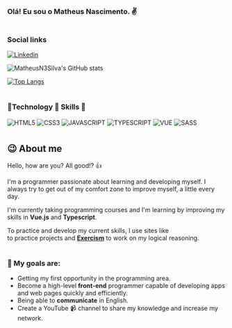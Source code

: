### Olá! Eu sou o Matheus Nascimento. ✌️

#

### Social links

[![Linkedin](https://img.shields.io/badge/LinkedIn-0077B5?style=for-the-badge&logo=linkedin&logoColor=white)](https://www.linkedin.com/in/matheusnsilva/)

![MatheusN3Silva's GitHub stats](https://github-readme-stats.vercel.app/api?username=matheusn3silva&show_icons=true&theme=tokyonight) 

[![Top Langs](https://github-readme-stats.vercel.app/api/top-langs/?username=matheusnsilva)](https://github.com/matheusn3silva/github-readme-stats)


#

### 🤖Technology 🌟 Skills 🌟

<div style="display: inline-block">
    <img align="center" alt="HTML5" src="https://img.shields.io/badge/HTML5-E34F26?style=for-the-badge&logo=html5&logoColor=white">
    <img align="center" alt="CSS3" src="https://img.shields.io/badge/CSS3-1572B6?style=for-the-badge&logo=css3&logoColor=white">
    <img align="center" alt="JAVASCRIPT" src="https://img.shields.io/badge/JavaScript-F7DF1E?style=for-the-badge&logo=javascript&logoColor=black">
    <img align="center" alt="TYPESCRIPT" src="https://img.shields.io/badge/TypeScript-3178C6.svg?style=for-the-badge&logo=TypeScript&logoColor=white">
    <img align="center" alt="VUE" src="https://img.shields.io/badge/Vue.js-4FC08D.svg?style=for-the-badge&logo=vuedotjs&logoColor=white"> 
    <img align="center" alt="SASS" src="https://img.shields.io/badge/Sass-CC6699.svg?style=for-the-badge&logo=Sass&logoColor=white">
</div>

#
## 😉 About me

Hello, how are you? All good!? 👍

I'm a programmer passionate about learning and developing myself. I always try to get out of my comfort zone to improve myself, a little every day.

I'm currently taking programming courses and I'm learning by improving my skills in <strong>Vue.js</strong> and <strong>Typescript</strong>.

To practice and develop my current skills, I use sites like <strong><a style="color: #fff;" href='https://www.frontendmentor.io/profile/Matheus-N-da-Silva'>Frontend-Mentor</a></strong> to practice projects and <strong><a style="color: # ugh;" href='https://exercism.org/profiles/Matheus-N-da-Silva'>Exercism</a></strong> to work on my logical reasoning.

#
### 🎯 My goals are:

  - Getting my first opportunity in the programming area.
  - Become a high-level <strong>front-end</strong> programmer capable of developing apps and web pages quickly and efficiently.
  - Being able to <strong>communicate</strong> in English.
  - Create a YouTube 📹 channel to share my knowledge and increase my network.
